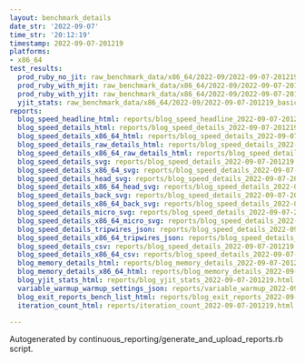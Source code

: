 ```yaml
---
layout: benchmark_details
date_str: '2022-09-07'
time_str: '20:12:19'
timestamp: 2022-09-07-201219
platforms:
- x86_64
test_results:
  prod_ruby_no_jit: raw_benchmark_data/x86_64/2022-09/2022-09-07-201219_basic_benchmark_prod_ruby_no_jit.json
  prod_ruby_with_mjit: raw_benchmark_data/x86_64/2022-09/2022-09-07-201219_basic_benchmark_prod_ruby_with_mjit.json
  prod_ruby_with_yjit: raw_benchmark_data/x86_64/2022-09/2022-09-07-201219_basic_benchmark_prod_ruby_with_yjit.json
  yjit_stats: raw_benchmark_data/x86_64/2022-09/2022-09-07-201219_basic_benchmark_yjit_stats.json
reports:
  blog_speed_headline_html: reports/blog_speed_headline_2022-09-07-201219.html
  blog_speed_details_html: reports/blog_speed_details_2022-09-07-201219.html
  blog_speed_details_x86_64_html: reports/blog_speed_details_2022-09-07-201219.x86_64.html
  blog_speed_details_raw_details_html: reports/blog_speed_details_2022-09-07-201219.raw_details.html
  blog_speed_details_x86_64_raw_details_html: reports/blog_speed_details_2022-09-07-201219.x86_64.raw_details.html
  blog_speed_details_svg: reports/blog_speed_details_2022-09-07-201219.svg
  blog_speed_details_x86_64_svg: reports/blog_speed_details_2022-09-07-201219.x86_64.svg
  blog_speed_details_head_svg: reports/blog_speed_details_2022-09-07-201219.head.svg
  blog_speed_details_x86_64_head_svg: reports/blog_speed_details_2022-09-07-201219.x86_64.head.svg
  blog_speed_details_back_svg: reports/blog_speed_details_2022-09-07-201219.back.svg
  blog_speed_details_x86_64_back_svg: reports/blog_speed_details_2022-09-07-201219.x86_64.back.svg
  blog_speed_details_micro_svg: reports/blog_speed_details_2022-09-07-201219.micro.svg
  blog_speed_details_x86_64_micro_svg: reports/blog_speed_details_2022-09-07-201219.x86_64.micro.svg
  blog_speed_details_tripwires_json: reports/blog_speed_details_2022-09-07-201219.tripwires.json
  blog_speed_details_x86_64_tripwires_json: reports/blog_speed_details_2022-09-07-201219.x86_64.tripwires.json
  blog_speed_details_csv: reports/blog_speed_details_2022-09-07-201219.csv
  blog_speed_details_x86_64_csv: reports/blog_speed_details_2022-09-07-201219.x86_64.csv
  blog_memory_details_html: reports/blog_memory_details_2022-09-07-201219.html
  blog_memory_details_x86_64_html: reports/blog_memory_details_2022-09-07-201219.x86_64.html
  blog_yjit_stats_html: reports/blog_yjit_stats_2022-09-07-201219.html
  variable_warmup_warmup_settings_json: reports/variable_warmup_2022-09-07-201219.warmup_settings.json
  blog_exit_reports_bench_list_html: reports/blog_exit_reports_2022-09-07-201219.bench_list.html
  iteration_count_html: reports/iteration_count_2022-09-07-201219.html

---
```

Autogenerated by continuous_reporting/generate_and_upload_reports.rb script.
